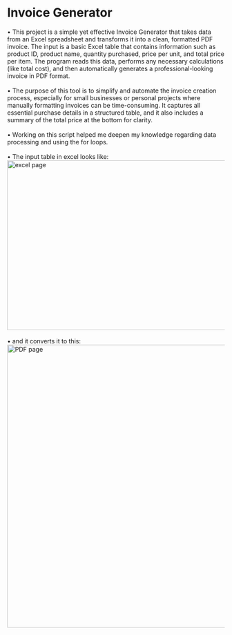 # Invoice Generator
• This project is a simple yet effective Invoice Generator that takes data from an Excel spreadsheet and transforms it into a clean, formatted PDF invoice. The input is a basic Excel table that contains information such as product ID, product name, quantity purchased, price per unit, and total price per item. The program reads this data, performs any necessary calculations (like total cost), and then automatically generates a professional-looking invoice in PDF format.
<br><br>
• The purpose of this tool is to simplify and automate the invoice creation process, especially for small businesses or personal projects where manually formatting invoices can be time-consuming. It captures all essential purchase details in a structured table, and it also includes a summary of the total price at the bottom for clarity.
<br><br>
• Working on this script helped me deepen my knowledge regarding data processing and using the for loops.
<br><br>
• The input table in excel looks like:<br>
<img width="912" height="393" alt="excel page" src="https://github.com/user-attachments/assets/f9059383-259b-46da-abe7-de6ddbe21281" />
<br><br>
• and it converts it to this:<br>
<img width="1012" height="655" alt="PDF page" src="https://github.com/user-attachments/assets/438f010f-f661-4652-bbb7-5398668e33dc" />

